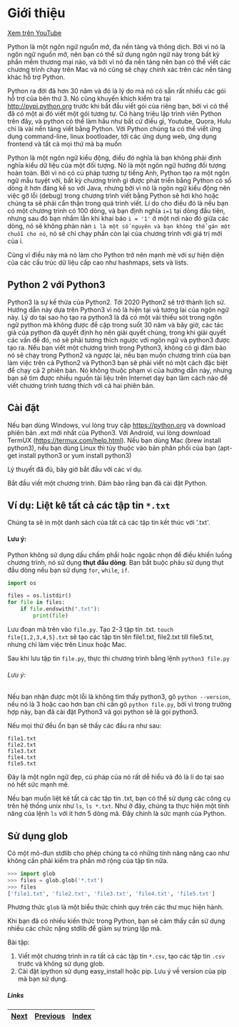 # Giới thiệu

[Xem trên YouTube](https://www.youtube.com/watch?v=7wuKDDMb3R4)

Python là một ngôn ngữ nguồn mở, đa nền tảng và thông dịch. Bởi vì nó là ngôn ngữ nguồn mở, nên bạn có thể sử dụng ngôn ngữ này trong bất kỳ phần mềm thương mại nào, và bởi vì nó đa nền tảng nên bạn có thể viết các chương trình chạy trên Mac và nó cũng sẽ chạy chính xác trên các nền tảng khác hỗ trợ Python.

Python ra đời đã hơn 30 năm và đó là lý do mà nó có sẵn rất nhiều các gói hỗ trợ của bên thứ 3. Nó cũng khuyến khích kiểm tra tại http://pypi.python.org trước khi bắt đầu viết gói của riêng bạn, bởi vì có thể đã có một ai đó viết một gói tương tự. Có hàng triệu lập trình viên Python trên đây, và python có thể làm hầu như bất cứ điều gì, Youtube, Quora, Hulu chỉ là vài nền tảng viết bằng Python. Với Python chúng ta có thể viết ứng dụng command-line, linux bootloader, tới các ứng dụng web, ứng dụng frontend và tất cả mọi thứ mà bạ muốn

Python là một ngôn ngữ kiểu động, điều đó nghĩa là bạn không phải định nghĩa kiểu dữ liệu của một đối tượng. Nó là một ngôn ngữ hướng đối tượng hoàn toàn. Bởi vì nó có cú pháp tương tự tiếng Anh, Python tạo ra một ngôn ngữ mẫu tuyệt vời, bất kỳ chương trình gì được phát triển bằng Python có số dòng ít hơn đáng kể so với Java, nhưng bởi vì nó là ngôn ngữ kiểu động nên việc gỡ lỗi (debug) trong chương trình viết bằng Python sẽ hơi khó hoặc chúng ta sẽ phải cẩn thận trong quá trình viết. Lí do cho điều đó là nếu bạn có một chương trình có 100 dòng, và bạn định nghĩa `i=1` tại dòng đầu tiên, nhưng sau đó bạn nhầm lẫn khi khai báo `i = '1'` ở một nơi nào đó giữa các dòng, nó sẽ không phàn nàn `i là một số nguyên và bạn không thể gán một chuỗi cho nó`, nó sẽ chỉ chạy phần còn lại của chương trình với giá trị mới của i.

Cũng vì điều này mà nó làm cho Python trở nên mạnh mẽ với sự hiện diện của các cấu trúc dữ liệu cấp cao như hashmaps, sets và lists.

## Python 2 với Python3

Python3 là sự kế thừa của Python2. Tới 2020 Python2 sẽ trở thành lịch sử. Hướng dẫn này dựa trên Python3 vì nó là hiện tại và tương lai của ngôn ngữ này. Lý do tại sao họ tạo ra python3 là đã có một vài thiếu sót trong ngôn ngữ python mà không được đề cập trong suốt 30 năm và bây giờ, các tác giả của python đã quyết định họ nên giải quyết chúng, trong khi giải quyết các vấn đề đó, nó sẽ phải tương thích ngược với ngôn ngữ và python3 được tạo ra. Nếu bạn viết một chương trình trong Python3, không có gì đảm bảo nó sẽ chạy trong Python2 và ngược lại, nếu bạn muốn chương trình của bạn làm việc trên cả Python2 và Python3 bạn sẽ phải viết nó một cách đặc biệt để chạy cả 2 phiên bản. Nó không thuộc phạm vi của hướng dẫn này, nhưng bạn sẽ tìm được nhiều nguồn tài liệu trên Internet dạy bạn làm cách nào để viết chương trình tương thích với cả hai phiên bản.

## Cài đặt

Nếu bạn dùng Windows, vui lòng truy cập https://python.org và download phiên bản .ext mới nhất của Python3. Với Android, vui lòng download TermUX (https://termux.com/help.html). Nếu bạn dùng Mac (brew install python3), nếu bạn dùng Linux thì tùy thuộc vào bản phân phối của bạn (apt-get install python3 or yum install python3)

Lý thuyết đã đủ, bây giờ bắt đầu với các ví dụ.

Bắt đầu viết một chương trình. Đảm bảo rằng bạn đã cài đặt Python.

## Ví dụ: Liệt kê tất cả các tập tin `*.txt`
Chúng ta sẽ in một danh sách của tất cả các tập tin kết thúc với '.txt'.

#### Lưu ý:

Python không sử dụng dấu chấm phẩi hoặc ngoặc nhọn để điều khiển luồng chương trình, nó sử dụng **thụt đầu dòng**. Bạn bắt buộc phảu sử dụng thụt đầu dòng nếu bạn sử dụng `for`, `while`, `if`.

```python
import os

files = os.listdir()
for file in files:
    if file.endswith(".txt"):
        print(file)
```

Lưu đoạn mã trên vào `file.py`. Tạo 2-3 tập tin .txt. `touch file{1,2,3,4,5}.txt` sẽ tạo các tập tin tên file1.txt, file2.txt till file5.txt, nhưng chỉ làm việc trên Linux hoặc Mac.

Sau khi lưu tập tin `file.py`, thực thi chương trình bằng lệnh `python3 file.py`

###### Lưu ý:
Nếu bạn nhận được một lỗi là không tìm thấy python3, gõ `python --version`, nếu nó là 3 hoặc cao hơn bạn chỉ cần gõ `python file.py`, bởi vì trong trường hợp này, bạn đã cài đặt Python3 và gọi python sẽ là gọi python3.

Nếu mọi thứ đều ổn bạn sẽ thấy các đầu ra như sau:

```
file1.txt
file2.txt
file3.txt
file4.txt
file5.txt
```

Đây là một ngôn ngữ đẹp, cú pháp của nó rất dễ hiểu và đó là lí do tại sao nó hết sức mạnh mẽ.

Nếu bạn muốn liệt kê tất cả các tập tin .txt, bạn có thể sử dụng các công cụ trên hệ thống unix như `ls`, `ls *.txt`. Như ở đây, chúng ta thực hiện một tính năng của lệnh `ls` với ít hơn 5 dòng mã. Đây chính là sức mạnh của Python.

## Sử dụng glob
Có một mô-đun stdlib cho phép chúng ta có những tính năng nâng cao như không cần phải kiểm tra phần mở rộng của tập tin nữa.

```python
>>> import glob
>>> files = glob.glob('*.txt')
>>> files
['file1.txt', 'file2.txt', 'file3.txt', 'file4.txt', 'file5.txt']
 ```

Phương thức `glob` là một biểu thức chính quy trên các thư mục hiện hành.

Khi bạn đã có nhiều kiến thức trong Python, bạn sẽ cảm thấy cần sử dụng nhiều các chức nặng stdlib để giảm sự trùng lặp mã.

Bài tập:

1. Viết một chương trình in ra tất cả các tập tin `*.csv`, tạo các tập tin `.csv` trước và không sử dụng glob.
1. Cài đặt ipython sử dụng easy_install hoặc pip. Lưu ý về version của pip mà bạn sử dụng.

##### Links

|[Next](02-more-about-language.md) | [Previous](README.md) |  [Index](SUMMARY.md)
| ---- | ---- | ---- |
